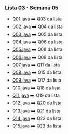 ### Lista 03 - Semana 05

- [Q01.java](lista03/Q01.java) ➡️ Q03 da lista
- [Q02.java](lista03/Q02.java) ➡️ Q04 da lista
- [Q03.java](lista03/Q03.java) ➡️ Q05 da lista
- [Q04.java](lista03/Q04.java) ➡️ Q06 da lista
- [Q05.java](lista03/Q05.java) ➡️ Q08 da lista
- [Q06.java](lista03/Q06.java) ➡️ Q09 da lista
- [Q07.java](lista03/Q07.java) ➡️ Q11 da lista
- [Q08.java](lista03/Q08.java) ➡️ Q15 da lista
- [Q09.java](lista03/Q09.java) ➡️ Q17 da lista
- [Q10.java](lista03/Q10.java) ➡️ Q18 da lista
- [Q11.java](lista03/Q11.java) ➡️ Q19 da lista
- [Q12.java](lista03/Q12.java) ➡️ Q20 da lista
- [Q13.java](lista03/Q13.java) ➡️ Q21 da lista
- [Q14.java](lista03/Q14.java) ➡️ Q22 da lista
- [Q15.java](lista03/Q15.java) ➡️ Q23 da lista